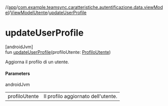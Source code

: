 //[app](../../../index.md)/[com.example.teamsync.caratteristiche.autentificazione.data.viewModel](../index.md)/[ViewModelUtente](index.md)/[updateUserProfile](update-user-profile.md)

# updateUserProfile

[androidJvm]\
fun [updateUserProfile](update-user-profile.md)(profiloUtente: [ProfiloUtente](../../com.example.teamsync.caratteristiche.autentificazione.data.model/-profilo-utente/index.md))

Aggiorna il profilo di un utente.

#### Parameters

androidJvm

| | |
|---|---|
| profiloUtente | Il profilo aggiornato dell'utente. |
